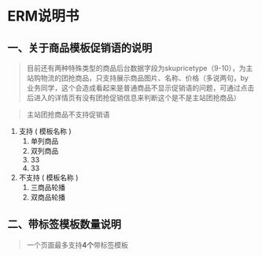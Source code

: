 # ERM说明书

## 一、关于商品模板促销语的说明
> 目前还有两种特殊类型的商品后台数据字段为skupricetype（9-10），为主站购物流的团抢商品，只支持展示商品图片、名称、价格（多说两句，by 业务同学，这个会造成看起来是普通商品不显示促销语的问题，可通过点击后进入的详情页有没有团抢促销信息来判断这个是不是主站团抢商品）

> 主站团抢商品不支持促销语

1. 支持 ( 模板名称 )
   1. 单列商品
   2. 双列商品
   3. 33
   4. 33
2. 不支持 ( 模板名称 )
   1. 三商品轮播
   2. 双商品轮播


## 二、带标签模板数量说明
> 一个页面最多支持**4个**带标签模板







